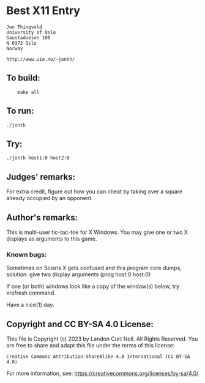 # Best X11 Entry

    Jon Thingvold
    University of Oslo
    Gaustadveien 10B
    N 0372 Oslo
    Norway

    http://www.uio.no/~jonth/

## To build:

        make all

## To run:

	./jonth

## Try:

	./jonth host1:0 host2:0

## Judges' remarks:


For extra credit, figure out how you can cheat by taking over
a square already occupied by an opponent.

## Author's remarks:

This is multi-user tic-tac-toe for X Windows. You may give one or two X
displays as arguments to this game.

### Known bugs:

Sometimes on Solaris X gets confused and this program core dumps,
solution: give two display arguments (prog host:0 host:0)

If one (or both) windows look like a copy of the window(s) below,
try xrefresh command.

Have a nice(1) day.

## Copyright and CC BY-SA 4.0 License:

This file is Copyright (c) 2023 by Landon Curt Noll.  All Rights Reserved.
You are free to share and adapt this file under the terms of this license:

    Creative Commons Attribution-ShareAlike 4.0 International (CC BY-SA 4.0)

For more information, see: https://creativecommons.org/licenses/by-sa/4.0/
